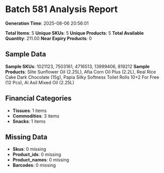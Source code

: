 # Batch 581 Analysis Report

**Generation Time**: 2025-08-06 20:56:01

**Total Items**: 5
**Unique SKUs**: 5
**Unique Products**: 5
**Total Available Quantity**: 211.00
**Near Expiry Products**: 0

## Sample Data
**Sample SKUs**: 1021123, 7503161, 4716513, 13999406, 819212
**Sample Products**: Slite Sunflower Oil (2.25L), Afia Corn Oil Plus (2.2L), Real Rice Cake Dark Chocolate (15g), Papia Silky Softness Toilet Rolls 10+2 For Free (12 Pcs), Al Asil Mixed Oil (2.25L)

## Financial Categories
- **Tissues**: 1 items
- **Commodities**: 3 items
- **Snacks**: 1 items

## Missing Data
- **Skus**: 0 missing
- **Product_ids**: 0 missing
- **Product_names**: 0 missing
- **Barcodes**: 0 missing
